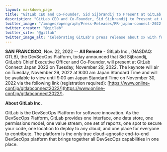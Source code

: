 ```yaml
---
layout: markdown_page
title: "GitLab CEO and Co-Founder, Sid Sijbrandij to Present at GitLab Connect Japan 2022"
description: "GitLab CEO and Co-Founder, Sid Sijbrandij to Present at GitLab Connect Japan 2022"
twitter_image: "/images/opengraph/Press-Releases/PR-japan-connect-2022.png"
twitter_creator: "@gitlab"
twitter_site: "@gitlab"
twitter_image_alt: "Celebrating GitLab's press release about xx with fun emojis"
---
```

**SAN FRANCISCO**, Nov. 22, 2022 -- **All Remote** - GitLab Inc., (NASDAQ: GTLB), the DevSecOps Platform, today announced that Sid Sijbrandij, GitLab’s Chief Executive Officer and Co-Founder, will present at GitLab Connect Japan 2022 on Tuesday, November 29, 2022. The keynote will air on Tuesday, November 29, 2022 at 9:00 am Japan Standard Time and will be available to view until 9:00 am Japan Standard Time on November 30, 2022 via the following link (registration required): [https://www.online-conf.jp/gitlabconnect2022/](https://www.online-conf.jp/gitlabconnect2022/).

**About GitLab Inc.**

GitLab is the DevSecOps Platform for software innovation. As the DevSecOps Platform, GitLab provides one interface, one data store, one permissions model, one value stream, one set of reports, one spot to secure your code, one location to deploy to any cloud, and one place for everyone to contribute. The platform is the only true cloud-agnostic end-to-end DevSecOps platform that brings together all DevSecOps capabilities in one place.
